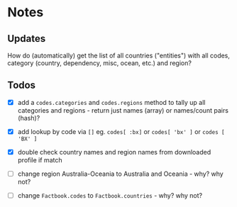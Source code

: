 # Notes


## Updates

How do (automatically) get the list of all countries ("entities") with
all codes, category (country, dependency, misc, ocean, etc.)
and region?




## Todos

- [x] add a `codes.categories` and `codes.regions` method
  to tally up all categories and regions - return just names (array)
  or names/count pairs (hash)?

- [x] add lookup by code via `[]` eg. `codes[ :bx]` or `codes[ 'bx' ]` or `codes [ 'BX' ]`

- [x] double check country names and region names from downloaded profile if match

- [ ] change region Australia-Oceania to Australia and Oceania - why? why not?

- [ ] change `Factbook.codes` to `Factbook.countries` - why? why not?

